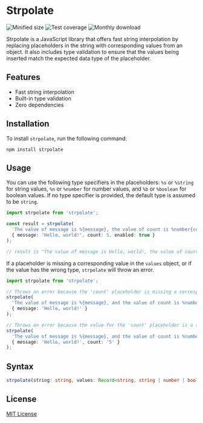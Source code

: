 # Strpolate

![Minified size](https://img.shields.io/bundlephobia/min/strpolate) ![Test coverage](https://img.shields.io/codecov/c/github/kevinhermawan/strpolate) ![Monthly download](https://img.shields.io/npm/dm/strpolate)

Strpolate is a JavaScript library that offers fast string interpolation by replacing placeholders in the string with corresponding values from an object. It also includes type validation to ensure that the values being inserted match the expected data type of the placeholder.

## Features

- Fast string interpolation
- Built-in type validation
- Zero dependencies

## Installation

To install `strpolate`, run the following command:

```
npm install strpolate
```

## Usage

You can use the following type specifiers in the placeholders: `%s` or `%string` for string values, `%n` or `%number` for number values, and `%b` or `%boolean` for boolean values. If no type specifier is provided, the default type is assumed to be `string`.

```ts
import strpolate from 'strpolate';

const result = strpolate(
  'The value of message is %{message}, the value of count is %number{count}, and the value of enabled is %boolean{enabled}',
  { message: 'Hello, world!', count: 5, enabled: true }
);

// result is "The value of message is Hello, world!, the value of count is 5, and the value of enabled is true"
```

If a placeholder is missing a corresponding value in the `values` object, or if the value has the wrong type, `strpolate` will throw an error.

```ts
import strpolate from 'strpolate';

// Throws an error because the 'count' placeholder is missing a corresponding value in the 'values' object
strpolate(
  'The value of message is %{message}, and the value of count is %number{count}',
  { message: 'Hello, world!' }
);

// Throws an error because the value for the 'count' placeholder is a string, but the placeholder expects a number
strpolate(
  'The value of message is %{message}, and the value of count is %number{count}',
  { message: 'Hello, world!', count: '5' }
);
```

## Syntax

```ts
strpolate(string: string, values: Record<string, string | number | boolean | undefined>): string
```

## License

[MIT License](/LICENSE)
